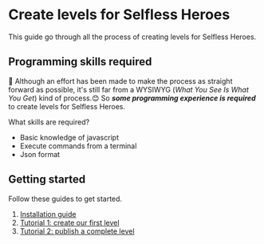 # Create levels for Selfless Heroes

This guide go through all the process of creating levels for Selfless Heroes.

## Programming skills required

:pushpin: Although an effort has been made to make the process as straight
forward as possible, it's still far from a WYSIWYG (_What You See Is What You
Get_) kind of process.:blush: So **_some programming experience is
required_** to create levels for Selfless Heroes.

What skills are required?

-   Basic knowledge of javascript
-   Execute commands from a terminal
-   Json format

## Getting started

Follow these guides to get started.

1.  [Installation guide](installation.md)
2.  [Tutorial 1: create our first level](tutorial1.md)
3.  [Tutorial 2: publish a complete level](tutorial2.md)
